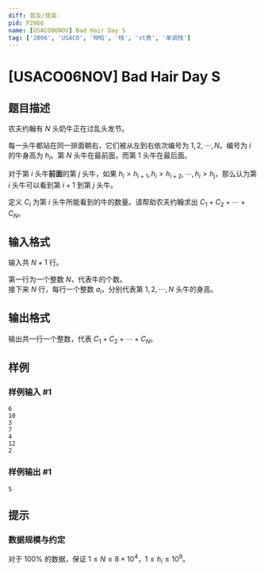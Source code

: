 ```yaml
---
diff: 普及/提高-
pid: P2866
name: [USACO06NOV] Bad Hair Day S
tag: ['2006', 'USACO', 'RMQ', '栈', 'st表', '单调栈']
---
```

# [USACO06NOV] Bad Hair Day S
## 题目描述


农夫约翰有 $N$ 头奶牛正在过乱头发节。

每一头牛都站在同一排面朝右，它们被从左到右依次编号为 $1, 2, \cdots, N$。编号为 $i$ 的牛身高为 $h_i$。第 $N$ 头牛在最前面，而第 $1$ 头牛在最后面。

对于第 $i$ 头牛**前面**的第 $j$ 头牛，如果 $h_i>h_{i+1}, h_i>h_{i+2}, \cdots, h_i>h_j$，那么认为第 $i$ 头牛可以看到第 $i+1$ 到第 $j$ 头牛。

定义 $C_i$ 为第 $i$ 头牛所能看到的牛的数量。请帮助农夫约翰求出 $C _ 1 + C _ 2 + \cdots + C _ N$。

## 输入格式

输入共 $N + 1$ 行。

第一行为一个整数 $N$，代表牛的个数。  
接下来 $N$ 行，每行一个整数 $a _ i$，分别代表第 $1, 2, \cdots, N$ 头牛的身高。
## 输出格式

输出共一行一个整数，代表 $C _ 1 + C _ 2 + \cdots + C _ N$。
## 样例

### 样例输入 #1
```
6
10
3
7
4
12
2
```
### 样例输出 #1
```
5
```
## 提示

### 数据规模与约定

对于 $100\%$ 的数据，保证 $1 \leq N \leq 8 \times 10 ^ 4$，$1 \leq h _ i \leq 10 ^ 9$。
